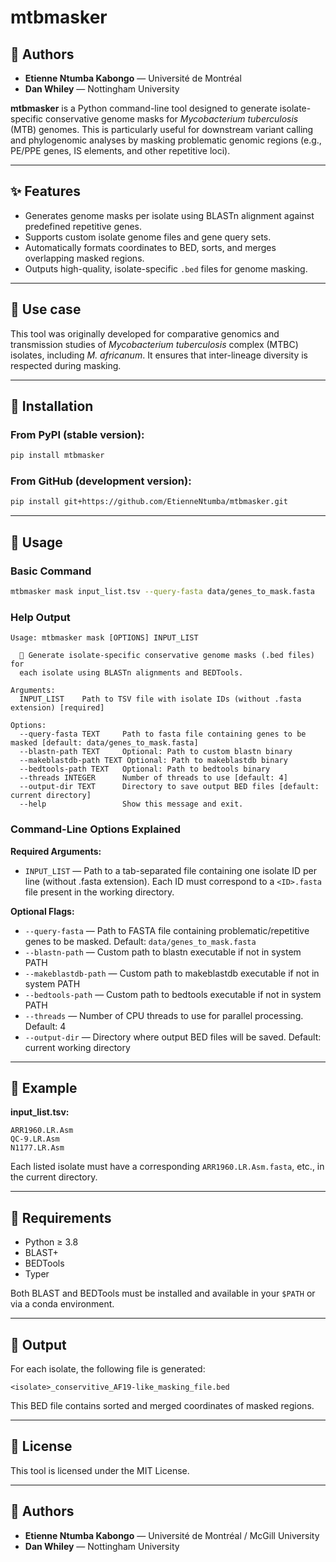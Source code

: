 # mtbmasker

## 👥 Authors

- **Etienne Ntumba Kabongo** — Université de Montréal 
- **Dan Whiley** — Nottingham University

**mtbmasker** is a Python command-line tool designed to generate isolate-specific conservative genome masks for *Mycobacterium tuberculosis* (MTB) genomes. This is particularly useful for downstream variant calling and phylogenomic analyses by masking problematic genomic regions (e.g., PE/PPE genes, IS elements, and other repetitive loci).

---

## ✨ Features

- Generates genome masks per isolate using BLASTn alignment against predefined repetitive genes.
- Supports custom isolate genome files and gene query sets.
- Automatically formats coordinates to BED, sorts, and merges overlapping masked regions.
- Outputs high-quality, isolate-specific `.bed` files for genome masking.

---

## 🧬 Use case

This tool was originally developed for comparative genomics and transmission studies of *Mycobacterium tuberculosis* complex (MTBC) isolates, including *M. africanum*. It ensures that inter-lineage diversity is respected during masking.

---

## 🔧 Installation

### From PyPI (stable version):
```bash
pip install mtbmasker
```

### From GitHub (development version):
```bash
pip install git+https://github.com/EtienneNtumba/mtbmasker.git
```

---

## 🚀 Usage

### Basic Command
```bash
mtbmasker mask input_list.tsv --query-fasta data/genes_to_mask.fasta
```

### Help Output
```
Usage: mtbmasker mask [OPTIONS] INPUT_LIST

  🔬 Generate isolate-specific conservative genome masks (.bed files) for
  each isolate using BLASTn alignments and BEDTools.

Arguments:
  INPUT_LIST    Path to TSV file with isolate IDs (without .fasta extension) [required]

Options:
  --query-fasta TEXT     Path to fasta file containing genes to be masked [default: data/genes_to_mask.fasta]
  --blastn-path TEXT     Optional: Path to custom blastn binary
  --makeblastdb-path TEXT Optional: Path to makeblastdb binary
  --bedtools-path TEXT   Optional: Path to bedtools binary
  --threads INTEGER      Number of threads to use [default: 4]
  --output-dir TEXT      Directory to save output BED files [default: current directory]
  --help                 Show this message and exit.
```

### Command-Line Options Explained

**Required Arguments:**
- `INPUT_LIST` — Path to a tab-separated file containing one isolate ID per line (without .fasta extension). Each ID must correspond to a `<ID>.fasta` file present in the working directory.

**Optional Flags:**
- `--query-fasta` — Path to FASTA file containing problematic/repetitive genes to be masked. Default: `data/genes_to_mask.fasta`
- `--blastn-path` — Custom path to blastn executable if not in system PATH
- `--makeblastdb-path` — Custom path to makeblastdb executable if not in system PATH  
- `--bedtools-path` — Custom path to bedtools executable if not in system PATH
- `--threads` — Number of CPU threads to use for parallel processing. Default: 4
- `--output-dir` — Directory where output BED files will be saved. Default: current working directory

---

## 📁 Example

**input_list.tsv:**
```
ARR1960.LR.Asm
QC-9.LR.Asm
N1177.LR.Asm
```

Each listed isolate must have a corresponding `ARR1960.LR.Asm.fasta`, etc., in the current directory.

---

## 🔬 Requirements

- Python ≥ 3.8
- BLAST+
- BEDTools
- Typer

Both BLAST and BEDTools must be installed and available in your `$PATH` or via a conda environment.

---

## 📄 Output

For each isolate, the following file is generated:

```
<isolate>_conservitive_AF19-like_masking_file.bed
```

This BED file contains sorted and merged coordinates of masked regions.

---


## 📂 License

This tool is licensed under the MIT License.

---

## 👥 Authors

- **Etienne Ntumba Kabongo** — Université de Montréal / McGill University
- **Dan Whiley** — Nottingham University
